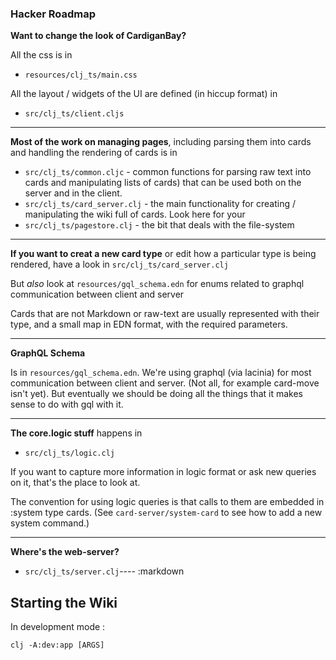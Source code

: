 ### Hacker Roadmap

**Want to change the look of CardiganBay?**

All the css is in 

* `resources/clj_ts/main.css`

All the layout / widgets of the UI are defined (in hiccup format) in 

* `src/clj_ts/client.cljs`

----



**Most of the work on managing pages**, including parsing them into cards and handling the rendering of cards is in

* `src/clj_ts/common.cljc` - common functions for parsing raw text into cards and manipulating lists of cards) that can be used both on the server and in the client.
* `src/clj_ts/card_server.clj` - the main functionality for creating / manipulating the wiki full of cards. Look here for your  
* `src/clj_ts/pagestore.clj` - the bit that deals with the file-system

----

**If you want to creat a new card type** or edit how a particular type is being rendered, have a look in  `src/clj_ts/card_server.clj` 

But *also* look at `resources/gql_schema.edn` for enums related to graphql communication between client and server

Cards that are not Markdown or raw-text are usually represented with their type, and a small map in EDN format, with the required parameters.

----

**GraphQL Schema**

Is in `resources/gql_schema.edn`. We're using graphql (via lacinia) for most communication between client and server. (Not all, for example card-move isn't yet). But eventually we should be doing all the things that it makes sense to do with gql with it.

----

**The core.logic stuff** happens in 

* `src/clj_ts/logic.clj` 

If you want to capture more information in logic format or ask new queries on it, that's the place to look at.

The convention for using logic queries is that calls to them are embedded in :system type cards. (See `card-server/system-card` to see how to add a new system command.)

----

**Where's the web-server?**

* `src/clj_ts/server.clj`----
:markdown

## Starting the Wiki

In development mode :

```
clj -A:dev:app [ARGS]
```



